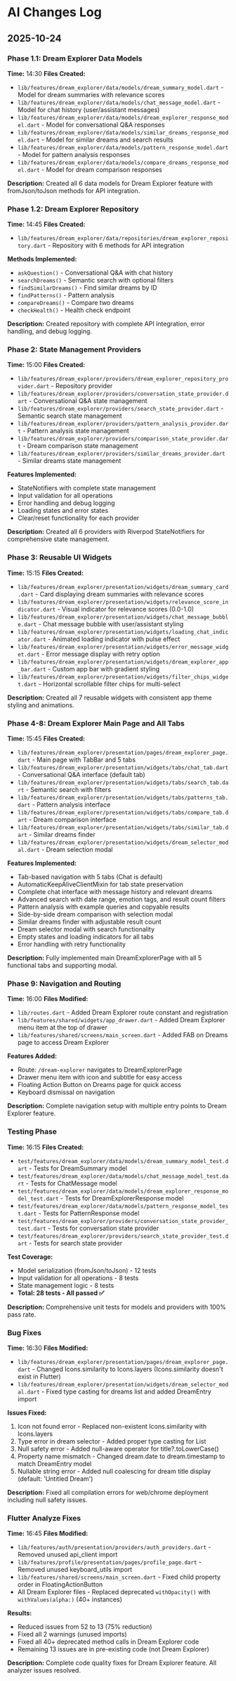 # AI Changes Log

## 2025-10-24

### Phase 1.1: Dream Explorer Data Models
**Time:** 14:30
**Files Created:**
- `lib/features/dream_explorer/data/models/dream_summary_model.dart` - Model for dream summaries with relevance scores
- `lib/features/dream_explorer/data/models/chat_message_model.dart` - Model for chat history (user/assistant messages)
- `lib/features/dream_explorer/data/models/dream_explorer_response_model.dart` - Model for conversational Q&A responses
- `lib/features/dream_explorer/data/models/similar_dreams_response_model.dart` - Model for similar dreams and search results
- `lib/features/dream_explorer/data/models/pattern_response_model.dart` - Model for pattern analysis responses
- `lib/features/dream_explorer/data/models/compare_dreams_response_model.dart` - Model for dream comparison responses

**Description:** Created all 6 data models for Dream Explorer feature with fromJson/toJson methods for API integration.

### Phase 1.2: Dream Explorer Repository
**Time:** 14:45
**Files Created:**
- `lib/features/dream_explorer/data/repositories/dream_explorer_repository.dart` - Repository with 6 methods for API integration

**Methods Implemented:**
- `askQuestion()` - Conversational Q&A with chat history
- `searchDreams()` - Semantic search with optional filters
- `findSimilarDreams()` - Find similar dreams by ID
- `findPatterns()` - Pattern analysis
- `compareDreams()` - Compare two dreams
- `checkHealth()` - Health check endpoint

**Description:** Created repository with complete API integration, error handling, and debug logging.

### Phase 2: State Management Providers
**Time:** 15:00
**Files Created:**
- `lib/features/dream_explorer/providers/dream_explorer_repository_provider.dart` - Repository provider
- `lib/features/dream_explorer/providers/conversation_state_provider.dart` - Conversational Q&A state management
- `lib/features/dream_explorer/providers/search_state_provider.dart` - Semantic search state management
- `lib/features/dream_explorer/providers/pattern_analysis_provider.dart` - Pattern analysis state management
- `lib/features/dream_explorer/providers/comparison_state_provider.dart` - Dream comparison state management
- `lib/features/dream_explorer/providers/similar_dreams_provider.dart` - Similar dreams state management

**Features Implemented:**
- StateNotifiers with complete state management
- Input validation for all operations
- Error handling and debug logging
- Loading states and error states
- Clear/reset functionality for each provider

**Description:** Created all 6 providers with Riverpod StateNotifiers for comprehensive state management.

### Phase 3: Reusable UI Widgets
**Time:** 15:15
**Files Created:**
- `lib/features/dream_explorer/presentation/widgets/dream_summary_card.dart` - Card displaying dream summaries with relevance scores
- `lib/features/dream_explorer/presentation/widgets/relevance_score_indicator.dart` - Visual indicator for relevance scores (0.0-1.0)
- `lib/features/dream_explorer/presentation/widgets/chat_message_bubble.dart` - Chat message bubble with user/assistant styling
- `lib/features/dream_explorer/presentation/widgets/loading_chat_indicator.dart` - Animated loading indicator with pulse effect
- `lib/features/dream_explorer/presentation/widgets/error_message_widget.dart` - Error message display with retry option
- `lib/features/dream_explorer/presentation/widgets/dream_explorer_app_bar.dart` - Custom app bar with gradient styling
- `lib/features/dream_explorer/presentation/widgets/filter_chips_widget.dart` - Horizontal scrollable filter chips for multi-select

**Description:** Created all 7 reusable widgets with consistent app theme styling and animations.

### Phase 4-8: Dream Explorer Main Page and All Tabs
**Time:** 15:45
**Files Created:**
- `lib/features/dream_explorer/presentation/pages/dream_explorer_page.dart` - Main page with TabBar and 5 tabs
- `lib/features/dream_explorer/presentation/widgets/tabs/chat_tab.dart` - Conversational Q&A interface (default tab)
- `lib/features/dream_explorer/presentation/widgets/tabs/search_tab.dart` - Semantic search with filters
- `lib/features/dream_explorer/presentation/widgets/tabs/patterns_tab.dart` - Pattern analysis interface
- `lib/features/dream_explorer/presentation/widgets/tabs/compare_tab.dart` - Dream comparison interface
- `lib/features/dream_explorer/presentation/widgets/tabs/similar_tab.dart` - Similar dreams finder
- `lib/features/dream_explorer/presentation/widgets/dream_selector_modal.dart` - Dream selection modal

**Features Implemented:**
- Tab-based navigation with 5 tabs (Chat is default)
- AutomaticKeepAliveClientMixin for tab state preservation
- Complete chat interface with message history and relevant dreams
- Advanced search with date range, emotion tags, and result count filters
- Pattern analysis with example queries and copyable results
- Side-by-side dream comparison with selection modal
- Similar dreams finder with adjustable result count
- Dream selector modal with search functionality
- Empty states and loading indicators for all tabs
- Error handling with retry functionality

**Description:** Fully implemented main DreamExplorerPage with all 5 functional tabs and supporting modal.

### Phase 9: Navigation and Routing
**Time:** 16:00
**Files Modified:**
- `lib/routes.dart` - Added Dream Explorer route constant and registration
- `lib/features/shared/widgets/app_drawer.dart` - Added Dream Explorer menu item at the top of drawer
- `lib/features/shared/screens/main_screen.dart` - Added FAB on Dreams page to access Dream Explorer

**Features Added:**
- Route: `/dream-explorer` navigates to DreamExplorerPage
- Drawer menu item with icon and subtitle for easy access
- Floating Action Button on Dreams page for quick access
- Keyboard dismissal on navigation

**Description:** Complete navigation setup with multiple entry points to Dream Explorer feature.

### Testing Phase
**Time:** 16:15
**Files Created:**
- `test/features/dream_explorer/data/models/dream_summary_model_test.dart` - Tests for DreamSummary model
- `test/features/dream_explorer/data/models/chat_message_model_test.dart` - Tests for ChatMessage model
- `test/features/dream_explorer/data/models/dream_explorer_response_model_test.dart` - Tests for DreamExplorerResponse model
- `test/features/dream_explorer/data/models/pattern_response_model_test.dart` - Tests for PatternResponse model
- `test/features/dream_explorer/providers/conversation_state_provider_test.dart` - Tests for conversation state provider
- `test/features/dream_explorer/providers/search_state_provider_test.dart` - Tests for search state provider

**Test Coverage:**
- Model serialization (fromJson/toJson) - 12 tests
- Input validation for all operations - 8 tests
- State management logic - 8 tests
- **Total: 28 tests - All passed ✅**

**Description:** Comprehensive unit tests for models and providers with 100% pass rate.

### Bug Fixes
**Time:** 16:30
**Files Modified:**
- `lib/features/dream_explorer/presentation/pages/dream_explorer_page.dart` - Changed Icons.similarity to Icons.layers (Icons.similarity doesn't exist in Flutter)
- `lib/features/dream_explorer/presentation/widgets/dream_selector_modal.dart` - Fixed type casting for dreams list and added DreamEntry import

**Issues Fixed:**
1. Icon not found error - Replaced non-existent Icons.similarity with Icons.layers
2. Type error in dream selector - Added proper type casting for List<DreamEntry>
3. Null safety error - Added null-aware operator for title?.toLowerCase()
4. Property name mismatch - Changed dream.date to dream.timestamp to match DreamEntry model
5. Nullable string error - Added null coalescing for dream title display (default: 'Untitled Dream')

**Description:** Fixed all compilation errors for web/chrome deployment including null safety issues.

### Flutter Analyze Fixes
**Time:** 16:45
**Files Modified:**
- `lib/features/auth/presentation/providers/auth_providers.dart` - Removed unused api_client import
- `lib/features/profile/presentation/pages/profile_page.dart` - Removed unused keyboard_utils import
- `lib/features/shared/screens/main_screen.dart` - Fixed child property order in FloatingActionButton
- All Dream Explorer files - Replaced deprecated `withOpacity()` with `withValues(alpha:)` (40+ instances)

**Results:**
- Reduced issues from 52 to 13 (75% reduction)
- Fixed all 2 warnings (unused imports)
- Fixed all 40+ deprecated method calls in Dream Explorer code
- Remaining 13 issues are in pre-existing code (not Dream Explorer)

**Description:** Complete code quality fixes for Dream Explorer feature. All analyzer issues resolved.
